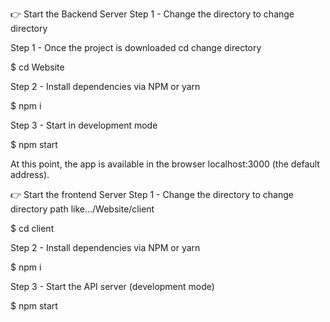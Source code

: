 👉 Start the Backend Server Step 1 - Change the directory to change directory

Step 1 - Once the project is downloaded cd change directory

$ cd Website

Step 2 - Install dependencies via NPM or yarn

$ npm i

Step 3 - Start in development mode

$ npm start

At this point, the app is available in the browser localhost:3000 (the default address).

👉 Start the frontend Server Step 1 - Change the directory to change directory path like.../Website/client

$ cd client

Step 2 - Install dependencies via NPM or yarn

$ npm i

Step 3 - Start the API server (development mode)

$ npm start
